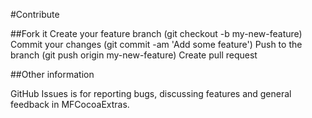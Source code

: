 #Contribute

##Fork it
Create your feature branch (git checkout -b my-new-feature)
Commit your changes (git commit -am 'Add some feature')
Push to the branch (git push origin my-new-feature)
Create pull request

##Other information

GitHub Issues is for reporting bugs, discussing features and general feedback in MFCocoaExtras.  
